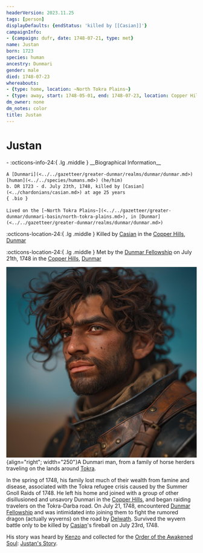 ```yaml
---
headerVersion: 2023.11.25
tags: [person]
displayDefaults: {endStatus: 'killed by [[Casian]]'}
campaignInfo:
- {campaign: dufr, date: 1748-07-21, type: met}
name: Justan
born: 1723
species: human
ancestry: Dunmari
gender: male
died: 1748-07-23
whereabouts:
- {type: home, location: ~North Tokra Plains~}
- {type: away, start: 1748-05-01, end: 1748-07-23, location: Copper Hills}
dm_owner: none
dm_notes: color
title: Justan
---
```

# Justan
<div class="grid cards ext-narrow-margin ext-one-column" markdown>
- :octicons-info-24:{ .lg .middle } __Biographical Information__

    A [Dunmari](<../../gazetteer/greater-dunmar/realms/dunmar/dunmar.md>) [human](<../../species/humans.md>) (he/him)  
    b. DR 1723 - d. July 23th, 1748, killed by [Casian](<../chardonians/casian.md>) at age 25 years  
    { .bio }

    Lived on the [~North Tokra Plains~](<../../gazetteer/greater-dunmar/dunmari-basin/north-tokra-plains.md>), in [Dunmar](<../../gazetteer/greater-dunmar/realms/dunmar/dunmar.md>)
</div>

:octicons-location-24:{ .lg .middle } Killed by [Casian](<../chardonians/casian.md>) in the [Copper Hills](<../../gazetteer/greater-dunmar/darba-highlands/copper-hills.md>), [Dunmar](<../../gazetteer/greater-dunmar/realms/dunmar/dunmar.md>)



:octicons-location-24:{ .lg .middle } Met by the [Dunmar Fellowship](<../pcs/dunmar-fellowship/dunmar-fellowship.md>) on July 21th, 1748 in the [Copper Hills](<../../gazetteer/greater-dunmar/darba-highlands/copper-hills.md>), [Dunmar](<../../gazetteer/greater-dunmar/realms/dunmar/dunmar.md>)  


![Justan](../../assets/justan.jpg){align="right"; width="250"}A Dunmari man, from a family of horse herders traveling on the lands around [Tokra](<../../gazetteer/greater-dunmar/realms/dunmar/central-dunmar/tokra/tokra.md>). 


In the spring of 1748, his family lost much of their wealth from famine and disease, associated with the Tokra refugee crisis caused by the Summer Gnoll Raids of 1748. He left his home and joined with a group of other disillusioned and unsavory Dunmari in the [Copper Hills](<../../gazetteer/greater-dunmar/darba-highlands/copper-hills.md>), and began raiding travelers on the Tokra-Darba road. On July 21, 1748, encountered [Dunmar Fellowship](<../pcs/dunmar-fellowship/dunmar-fellowship.md>) and was intimidated into joining them to fight the rumored dragon (actually wyverns) on the road by [Delwath](<../pcs/dunmar-fellowship/delwath.md>). Survived the wyvern battle only to be killed by [Casian](<../chardonians/casian.md>)'s fireball on July 23rd, 1748. 

His story was heard by [Kenzo](<../pcs/dunmar-fellowship/kenzo.md>) and collected for the [Order of the Awakened Soul](<../../groups/dunmari-mystery-cults/order-of-the-awakened-soul.md>): [Justan's Story](<../../campaigns/dunmari-frontier-campaign/collected-stories/justan-s-story.md>).
